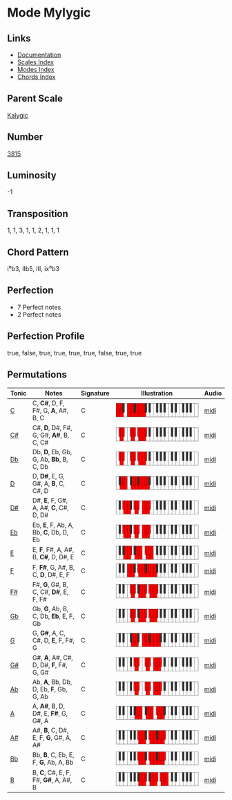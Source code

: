 # Mode Mylygic

## Links

- [Documentation](README.md)
- [Scales Index](Scales.md)
- [Modes Index](Modes.md)
- [Chords Index](Chords.md)

## Parent Scale

[Kalygic](ScaleKalygic.md)

## Number

[3815](https://ianring.com/musictheory/scales/3815)

## Luminosity

-1

## Transposition

1, 1, 3, 1, 1, 2, 1, 1, 1

## Chord Pattern

i⁰b3, IIb5, III, ix⁰b3

## Perfection

- 7 Perfect notes
- 2 Perfect notes

## Perfection Profile

true, false, true, true, true, true, false, true, true

## Permutations

| Tonic | Notes | Signature | Illustration | Audio |
|-------|-------|-----------|--------------|-------|
| [C](ModeCNaturalMylygic.md) | C, **C#**, D, F, F#, G, **A**, A#, B, C | C | ![CNaturalMylygic](ModeCNaturalMylygic.png) | [midi](https://github.com/edipermadi/music/blob/main/docs/ModeCNaturalMylygic.mid?raw=true) |
| [C#](ModeCSharpMylygic.md) | C#, **D**, D#, F#, G, G#, **A#**, B, C, C# | C | ![CSharpMylygic](ModeCSharpMylygic.png) | [midi](https://github.com/edipermadi/music/blob/main/docs/ModeCSharpMylygic.mid?raw=true) |
| [Db](ModeDFlatMylygic.md) | Db, **D**, Eb, Gb, G, Ab, **Bb**, B, C, Db | C | ![DFlatMylygic](ModeDFlatMylygic.png) | [midi](https://github.com/edipermadi/music/blob/main/docs/ModeDFlatMylygic.mid?raw=true) |
| [D](ModeDNaturalMylygic.md) | D, **D#**, E, G, G#, A, **B**, C, C#, D | C | ![DNaturalMylygic](ModeDNaturalMylygic.png) | [midi](https://github.com/edipermadi/music/blob/main/docs/ModeDNaturalMylygic.mid?raw=true) |
| [D#](ModeDSharpMylygic.md) | D#, **E**, F, G#, A, A#, **C**, C#, D, D# | C | ![DSharpMylygic](ModeDSharpMylygic.png) | [midi](https://github.com/edipermadi/music/blob/main/docs/ModeDSharpMylygic.mid?raw=true) |
| [Eb](ModeEFlatMylygic.md) | Eb, **E**, F, Ab, A, Bb, **C**, Db, D, Eb | C | ![EFlatMylygic](ModeEFlatMylygic.png) | [midi](https://github.com/edipermadi/music/blob/main/docs/ModeEFlatMylygic.mid?raw=true) |
| [E](ModeENaturalMylygic.md) | E, **F**, F#, A, A#, B, **C#**, D, D#, E | C | ![ENaturalMylygic](ModeENaturalMylygic.png) | [midi](https://github.com/edipermadi/music/blob/main/docs/ModeENaturalMylygic.mid?raw=true) |
| [F](ModeFNaturalMylygic.md) | F, **F#**, G, A#, B, C, **D**, D#, E, F | C | ![FNaturalMylygic](ModeFNaturalMylygic.png) | [midi](https://github.com/edipermadi/music/blob/main/docs/ModeFNaturalMylygic.mid?raw=true) |
| [F#](ModeFSharpMylygic.md) | F#, **G**, G#, B, C, C#, **D#**, E, F, F# | C | ![FSharpMylygic](ModeFSharpMylygic.png) | [midi](https://github.com/edipermadi/music/blob/main/docs/ModeFSharpMylygic.mid?raw=true) |
| [Gb](ModeGFlatMylygic.md) | Gb, **G**, Ab, B, C, Db, **Eb**, E, F, Gb | C | ![GFlatMylygic](ModeGFlatMylygic.png) | [midi](https://github.com/edipermadi/music/blob/main/docs/ModeGFlatMylygic.mid?raw=true) |
| [G](ModeGNaturalMylygic.md) | G, **G#**, A, C, C#, D, **E**, F, F#, G | C | ![GNaturalMylygic](ModeGNaturalMylygic.png) | [midi](https://github.com/edipermadi/music/blob/main/docs/ModeGNaturalMylygic.mid?raw=true) |
| [G#](ModeGSharpMylygic.md) | G#, **A**, A#, C#, D, D#, **F**, F#, G, G# | C | ![GSharpMylygic](ModeGSharpMylygic.png) | [midi](https://github.com/edipermadi/music/blob/main/docs/ModeGSharpMylygic.mid?raw=true) |
| [Ab](ModeAFlatMylygic.md) | Ab, **A**, Bb, Db, D, Eb, **F**, Gb, G, Ab | C | ![AFlatMylygic](ModeAFlatMylygic.png) | [midi](https://github.com/edipermadi/music/blob/main/docs/ModeAFlatMylygic.mid?raw=true) |
| [A](ModeANaturalMylygic.md) | A, **A#**, B, D, D#, E, **F#**, G, G#, A | C | ![ANaturalMylygic](ModeANaturalMylygic.png) | [midi](https://github.com/edipermadi/music/blob/main/docs/ModeANaturalMylygic.mid?raw=true) |
| [A#](ModeASharpMylygic.md) | A#, **B**, C, D#, E, F, **G**, G#, A, A# | C | ![ASharpMylygic](ModeASharpMylygic.png) | [midi](https://github.com/edipermadi/music/blob/main/docs/ModeASharpMylygic.mid?raw=true) |
| [Bb](ModeBFlatMylygic.md) | Bb, **B**, C, Eb, E, F, **G**, Ab, A, Bb | C | ![BFlatMylygic](ModeBFlatMylygic.png) | [midi](https://github.com/edipermadi/music/blob/main/docs/ModeBFlatMylygic.mid?raw=true) |
| [B](ModeBNaturalMylygic.md) | B, **C**, C#, E, F, F#, **G#**, A, A#, B | C | ![BNaturalMylygic](ModeBNaturalMylygic.png) | [midi](https://github.com/edipermadi/music/blob/main/docs/ModeBNaturalMylygic.mid?raw=true) |
